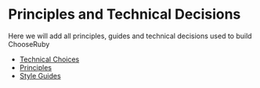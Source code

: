 # Principles and Technical Decisions

Here we will add all principles, guides and technical decisions used to build ChooseRuby

- [Technical Choices](https://github.com/chooseruby/technical-decisions/blob/main/technical-choices.md)
- [Principles](https://github.com/chooseruby/technical-decisions/blob/main/principles.md)
- [Style Guides](https://github.com/chooseruby/technical-decisions/blob/main/style-guides.md)


